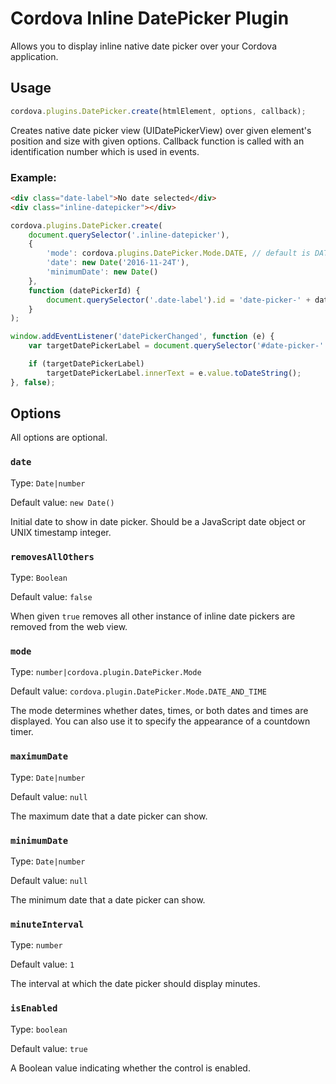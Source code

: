 # Cordova Inline DatePicker Plugin

Allows you to display inline native date picker over your Cordova application.

## Usage

```js
cordova.plugins.DatePicker.create(htmlElement, options, callback);
```

Creates native date picker view (UIDatePickerView) over given element's position and size with given options. Callback function is called with an identification number which is used in events.

### Example:

```html
<div class="date-label">No date selected</div>
<div class="inline-datepicker"></div>
```

```js
cordova.plugins.DatePicker.create(
    document.querySelector('.inline-datepicker'),
    {
        'mode': cordova.plugins.DatePicker.Mode.DATE, // default is DATE_AND_TIME
        'date': new Date('2016-11-24T'),
        'minimumDate': new Date()
    },
    function (datePickerId) {
        document.querySelector('.date-label').id = 'date-picker-' + datePickerId;
    }
);

window.addEventListener('datePickerChanged', function (e) {
    var targetDatePickerLabel = document.querySelector('#date-picker-' + e.id);

    if (targetDatePickerLabel)
        targetDatePickerLabel.innerText = e.value.toDateString();
}, false);
```

## Options

All options are optional.

### `date`

Type: `Date|number`

Default value: `new Date()`

Initial date to show in date picker. Should be a JavaScript date object or UNIX timestamp integer.

### `removesAllOthers`

Type: `Boolean`

Default value: `false`

When given `true` removes all other instance of inline date pickers are removed from the web view.

### `mode`

Type: `number|cordova.plugin.DatePicker.Mode`

Default value: `cordova.plugin.DatePicker.Mode.DATE_AND_TIME`

The mode determines whether dates, times, or both dates and times are displayed. You can also use it to specify the appearance of a countdown timer.

### `maximumDate`

Type: `Date|number`

Default value: `null`

The maximum date that a date picker can show.

### `minimumDate`

Type: `Date|number`

Default value: `null`

The minimum date that a date picker can show.

### `minuteInterval`

Type: `number`

Default value: `1`

The interval at which the date picker should display minutes.

### `isEnabled`

Type: `boolean`

Default value: `true`

A Boolean value indicating whether the control is enabled.
